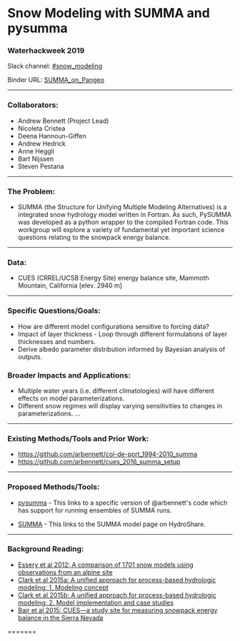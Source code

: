 # Snow Modeling with SUMMA and pysumma

### Waterhackweek 2019

Slack channel: [#snow_modeling](https://waterhackweek2019.slack.com/messages/CH9CULM2Q/details/)

Binder URL: [SUMMA_on_Pangeo](https://binder.pangeo.io/v2/gh/bartnijssen/hydroshare-pangeo-notebooks/binder)

---

### Collaborators:
* Andrew Bennett (Project Lead)
* Nicoleta Cristea
* Deena Hannoun-Giffen
* Andrew Hedrick
* Anne Heggli
* Bart Nijssen
* Steven Pestana

---

### The Problem:
* SUMMA (the Structure for Unifying Multiple Modeling Alternatives) is a integrated snow hydrology model written in Fortran. As such, PySUMMA was developed as a python wrapper to the compiled Fortran code. This workgroup will explore a variety of fundamental yet important science questions relating to the snowpack energy balance.

---

### Data:

* CUES (CRREL/UCSB Energy Site) energy balance site, Mammoth Mountain, California [elev. 2940 m]

---

### Specific Questions/Goals:
* How are different model configurations sensitive to forcing data?
* Impact of layer thickness - Loop through different formulations of layer thicknesses and numbers.
* Derive albedo parameter distribution informed by Bayesian analysis of outputs.

### Broader Impacts and Applications:
* Multiple water years (i.e. different climatologies) will have different effects on model parameterizations.
* Different snow regimes will display varying sensitivities to changes in parameterizations.
...


---

### Existing Methods/Tools and Prior Work:
* https://github.com/arbennett/col-de-port_1994-2010_summa
* https://github.com/arbennett/cues_2016_summa_setup


---

### Proposed Methods/Tools:
* [pysumma](https://github.com/arbennett/pysumma/tree/feature/ensemble) - This links to a specific version of @arbennett's code which has support for running ensembles of SUMMA runs.

* [SUMMA](https://www.hydroshare.org/resource/a5dbd5b198c9468387f59f3fefc11e22/) - This links to the SUMMA model page on HydroShare.

---

### Background Reading:
* [Essery et al 2012: A comparison of 1701 snow models using observations from an alpine site](https://depts.washington.edu/mtnhydr/snowschool/Essery_2013.pdf)
* [Clark et al 2015a: A unified approach for process-based hydrologic modeling: 1. Modeling concept](https://agupubs.onlinelibrary.wiley.com/doi/epdf/10.1002/2015WR017198)
* [Clark et al 2015b: A unified approach for process-based hydrologic modeling: 2. Model implementation and case studies](https://agupubs.onlinelibrary.wiley.com/doi/10.1002/2015WR017200)
* [Bair et al 2015: CUES—a study site for measuring snowpack energy balance in the Sierra Nevada](https://www.frontiersin.org/articles/10.3389/feart.2015.00058/full)

=======
